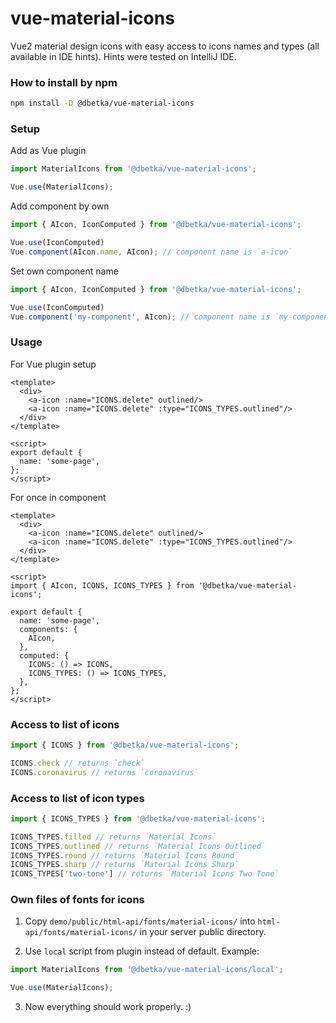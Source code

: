 # vue-material-icons
Vue2 material design icons with easy access to icons names and types (all available in IDE hints).
Hints were tested on IntelliJ IDE.

### How to install by npm
```bash
npm install -D @dbetka/vue-material-icons
```

### Setup

Add as Vue plugin
```js
import MaterialIcons from '@dbetka/vue-material-icons';

Vue.use(MaterialIcons);
```

Add component by own
```js
import { AIcon, IconComputed } from '@dbetka/vue-material-icons';

Vue.use(IconComputed)
Vue.component(AIcon.name, AIcon); // component name is `a-icon`
```

Set own component name
```js
import { AIcon, IconComputed } from '@dbetka/vue-material-icons';

Vue.use(IconComputed)
Vue.component('my-component', AIcon); // component name is `my-component`
```

### Usage
For Vue plugin setup
```vue
<template>
  <div>
    <a-icon :name="ICONS.delete" outlined/>
    <a-icon :name="ICONS.delete" :type="ICONS_TYPES.outlined"/>
  </div>
</template>

<script>
export default {
  name: 'some-page',
};
</script>
```
For once in component
```vue
<template>
  <div>
    <a-icon :name="ICONS.delete" outlined/>
    <a-icon :name="ICONS.delete" :type="ICONS_TYPES.outlined"/>
  </div>
</template>

<script>
import { AIcon, ICONS, ICONS_TYPES } from '@dbetka/vue-material-icons';

export default {
  name: 'some-page',
  components: {
    AIcon,
  },
  computed: {
    ICONS: () => ICONS,
    ICONS_TYPES: () => ICONS_TYPES,
  },
};
</script>
```

### Access to list of icons
```js
import { ICONS } from '@dbetka/vue-material-icons';

ICONS.check // returns `check`
ICONS.coronavirus // returns `coronavirus`
```

### Access to list of icon types
```js
import { ICONS_TYPES } from '@dbetka/vue-material-icons';

ICONS_TYPES.filled // returns `Material Icons`
ICONS_TYPES.outlined // returns `Material Icons Outlined`
ICONS_TYPES.round // returns `Material Icons Round`
ICONS_TYPES.sharp // returns `Material Icons Sharp`
ICONS_TYPES['two-tone'] // returns `Material Icons Two Tone`
```

###  Own files of fonts for icons
1. Copy `demo/public/html-api/fonts/material-icons/` into `html-api/fonts/material-icons/`
   in your server public directory.
   
2. Use `local` script from plugin instead of default. Example:
```js
import MaterialIcons from '@dbetka/vue-material-icons/local';

Vue.use(MaterialIcons);
```
3. Now everything should work properly. :)
